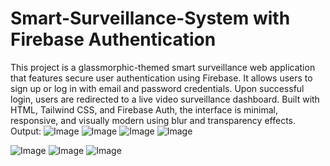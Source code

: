 # Smart-Surveillance-System with Firebase Authentication
This project is a glassmorphic-themed smart surveillance web application that features secure user authentication using Firebase. It allows users to sign up or log in with email and password credentials. Upon successful login, users are redirected to a live video surveillance dashboard. Built with HTML, Tailwind CSS, and Firebase Auth, the interface is minimal, responsive, and visually modern using blur and transparency effects.
Output:
![Image](https://github.com/user-attachments/assets/0c495502-683e-4279-8cc5-7d4a316eb8c9)
![Image](https://github.com/user-attachments/assets/02ad69ee-d902-46a5-8421-197de13da23f)
![Image](https://github.com/user-attachments/assets/a6b57e9b-4489-4e49-9ee2-dff6353976d2)
![Image](https://github.com/user-attachments/assets/d6518749-9db0-4bc0-9b91-ecba5a056832)

![Image](https://github.com/user-attachments/assets/f34a69d7-35cc-4791-8c72-dc12e6669110)
![Image](https://github.com/user-attachments/assets/2278cb7a-2979-4c5a-881e-73263b5fad8d)
![Image](https://github.com/user-attachments/assets/dc11b047-8b60-4abf-81b4-04d85c3c8059)
